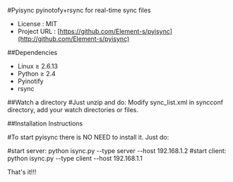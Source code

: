 #Pyisync
pyinotofy+rsync for real-time sync files

* License          : MIT
* Project URL      : [https://github.com/Element-s/pyisync](http://github.com/Element-s/pyisync)

##Dependencies

* Linux ≥ 2.6.13
* Python ≥ 2.4
* Pyinotify
* rsync

##Watch a directory
#Just unzip and do:
Modify sync_list.xml in syncconf directory, add your watch directories or files.

##Installation Instructions

#To start pyisync there is NO NEED to install it. Just  do:

#start server:
python isync.py --type server --host 192.168.1.2
#start client:
python isync.py --type client --host 192.168.1.1

That's it!!!






